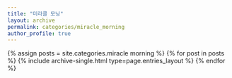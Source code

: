 ```yaml
---
title: "미라클 모닝"
layout: archive
permalink: categories/miracle_morning
author_profile: true
---
```


{% assign posts = site.categories.miracle morning %}
{% for post in posts %} {% include archive-single.html type=page.entries_layout %} {% endfor %}
